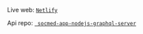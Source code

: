 Live web: [`Netlify`](https://socmed-mern-graphql.netlify.app)

Api repo: [`
socmed-app-nodejs-graphql-server`](https://github.com/masadamsahid/socmed-app-nodejs-graphql-server)
